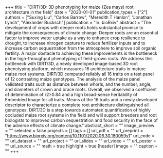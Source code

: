 +++
title = "DIRT/3D: 3D phenotyping for maize (Zea mays) root architecture in the field"
date = "2020-01-01"
publication_types = ["2"]
authors = ["Suxing Liu", "Carlos Barrow", "Meredith T Hanlon", "Jonathan Lynch", "Alexander Bucksch"]
publication = "In: bioRxiv"
abstract = "The development of crops with deeper roots holds substantial promise to mitigate the consequences of climate change. Deeper roots are an essential factor to improve water uptake as a way to enhance crop resilience to drought, to increase nitrogen capture to reduce fertilizer inputs and to increase carbon sequestration from the atmosphere to improve soil organic fertility. A major obstacle to achieving these improvements is the bottleneck in the high-throughput phenotyping of field-grown roots. We address this bottleneck with DIRT/3D, a newly developed image-based 3D root phenotyping platform, which measures 16 architecture traits in mature maize root systems. DIRT/3D computed reliably all 16 traits on a test panel of 12 contrasting maize genotypes. The analysis of the maize panel validated traits such as distance between whorls, and the number, angle, and diameters of crown and brace roots. Overall, we observed a coefficient of determination of r2>0.84 and a high broad-sense heritability of Embedded Image for all traits. Means of the 16 traits and a newly developed descriptor to characterize a complete root architecture distinguished all genotypes. DIRT/3D is a step towards automated quantification of highly occluded maize root systems in the field and will support breeders and root biologists to improved carbon sequestration and food security in the face of the adverse effects of climate change."
abstract_short = ""
image_preview = ""
selected = false
projects = []
tags = []
url_pdf = ""
url_preprint = "https://www.biorxiv.org/content/10.1101/2020.06.30.180059v1"
url_code = ""
url_dataset = ""
url_project = ""
url_slides = ""
url_video = ""
url_poster = ""
url_source = ""
math = true
highlight = true
[header]
image = ""
caption = ""
+++
